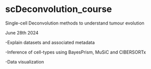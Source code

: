 # scDeconvolution_course
Single-cell Deconvolution methods to understand tumour evolution  

June 28th 2024  

-Explain datasets and associated metadata  

-Inference of cell-types using BayesPrism, MuSiC and CIBERSORTx  

-Data visualization


